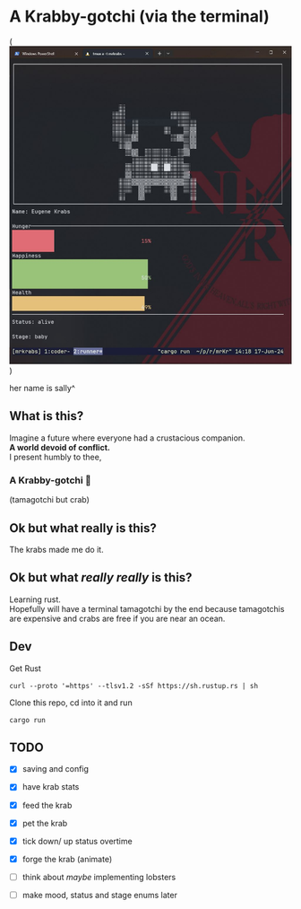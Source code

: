 # A Krabby-gotchi (via the terminal)

(![terminal app preview](https://github.com/DrCheeseFace/Krabby-gotchi/blob/master/crab.JPG?raw=true))
<p>her name is sally^</p>


## What is this?
Imagine a future where everyone had a crustacious companion.
<br>
**A world devoid of conflict.**
<br>
I present humbly to thee,

### A Krabby-gotchi 🦀
(tamagotchi but crab)

## Ok but what really is this?
The krabs made me do it.

## Ok but what *really really* is this?
Learning rust. 
<br>
Hopefully will have a terminal tamagotchi by the end because tamagotchis 
are expensive and crabs are free if you are near an ocean.

## Dev
Get Rust
```
curl --proto '=https' --tlsv1.2 -sSf https://sh.rustup.rs | sh
```
Clone this repo, cd into it and run
```
cargo run
```
## TODO
- [x] saving and config 
- [x] have krab stats 
- [x] feed the krab
- [x] pet the krab 
- [x] tick down/ up status overtime 
- [x] forge the krab (animate)
- [ ] think about *maybe* implementing lobsters 
- [ ] make mood, status and stage enums later 









